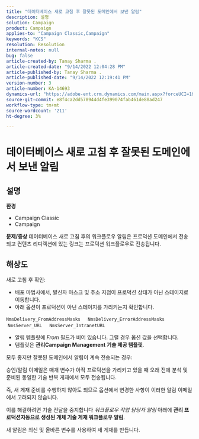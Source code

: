 ```yaml
---
title: "데이터베이스 새로 고침 후 잘못된 도메인에서 보낸 알림"
description: 설명
solution: Campaign
product: Campaign
applies-to: "Campaign Classic,Campaign"
keywords: "KCS"
resolution: Resolution
internal-notes: null
bug: false
article-created-by: Tanay Sharma .
article-created-date: "9/14/2022 12:04:28 PM"
article-published-by: Tanay Sharma .
article-published-date: "9/14/2022 12:19:41 PM"
version-number: 3
article-number: KA-14693
dynamics-url: "https://adobe-ent.crm.dynamics.com/main.aspx?forceUCI=1&pagetype=entityrecord&etn=knowledgearticle&id=a95eeb5e-2534-ed11-9db1-002248086735"
source-git-commit: e8f4ca2dd578944d4fe399074fab461de88ad247
workflow-type: tm+mt
source-wordcount: '211'
ht-degree: 3%

---
```


# 데이터베이스 새로 고침 후 잘못된 도메인에서 보낸 알림

## 설명

<b>환경</b>
- Campaign Classic
- Campaign



<b>문제/증상</b>
데이터베이스 새로 고침 후의 워크플로우 알림은 프로덕션 도메인에서 전송되고 컨텐츠 리디렉션에 있는 링크는 프로덕션 워크플로우로 전송됩니다.


## 해상도


새로 고침 후 확인:

- 배포 마법사에서, 발신자 마스크 및 주소 지점이 프로덕션 상태가 아닌 스테이지로 이동합니다.
- 아래 옵션이 프로덕션이 아닌 스테이지를 가리키는지 확인합니다.


`NmsDelivery_FromAddressMasks`
    `NmsDelivery_ErrorAddressMasks`
    `NmsServer_URL`
    `NmsServer_IntranetURL`



- 알림 템플릿에 *From* 필드가 비어 있습니다. 그럴 경우 옵션 값을 선택합니다.
- 템플릿은 <b>관리</b><b>Campaign Management </b> <b>기술 제공 템플릿</b>.




모두 좋지만 잘못된 도메인에서 알림이 계속 전송되는 경우:

승인/알림 이메일은 매개 변수가 아직 프로덕션을 가리키고 있을 때 오래 전에 분석 및 준비된 동일한 기술 반복 게재에서 모두 전송됩니다.

즉, 새 게재 준비를 수행하지 않아도 되므로 옵션에서 변경한 사항이 이러한 알림 이메일에서 고려되지 않습니다.

이를 해결하려면 기술 전달을 중지합니다 *워크플로우 작업 담당자 알림* 아래에 <b>관리 </b> <b>프로덕션</b><b>자동으로 생성된 개체 </b> <b>기술 게재 </b> <b>워크플로우 알림</b>.

새 알림은 최신 및 올바른 변수를 사용하여 새 게재를 만듭니다.


